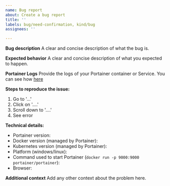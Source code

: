 ```yaml
---
name: Bug report
about: Create a bug report
title: ''
labels: bug/need-confirmation, kind/bug
assignees: ''

---
```


<!--

Thanks for reporting a bug for Portainer !

You can find more information about Portainer support framework policy here: https://www.portainer.io/2019/04/portainer-support-policy/

Do you need help or have a question? Come chat with us on Slack http://portainer.slack.com/

Before opening a new issue, make sure that we do not have any duplicates
already open. You can ensure this by searching the issue list for this
repository. If there is a duplicate, please close your issue and add a comment
to the existing issue instead.

Also, be sure to check our FAQ and documentation first: https://documentation.portainer.io/
-->

**Bug description**
A clear and concise description of what the bug is.

**Expected behavior**
A clear and concise description of what you expected to happen.

**Portainer Logs**
Provide the logs of your Portainer container or Service.
You can see how [here](https://documentation.portainer.io/archive/1.23.2/faq/#how-do-i-get-the-logs-from-portainer)

**Steps to reproduce the issue:**

1. Go to '...'
2. Click on '....'
3. Scroll down to '....'
4. See error

**Technical details:**

- Portainer version:
- Docker version (managed by Portainer):
- Kubernetes version (managed by Portainer):
- Platform (windows/linux):
- Command used to start Portainer (`docker run -p 9000:9000 portainer/portainer`):
- Browser:

**Additional context**
Add any other context about the problem here.
